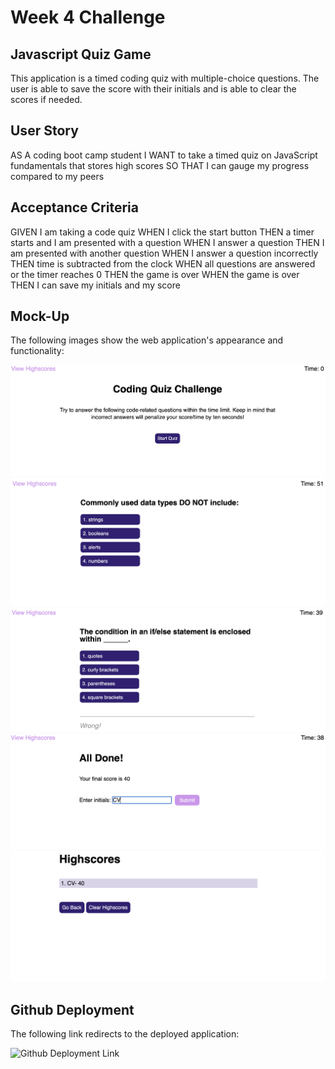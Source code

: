 # Week 4 Challenge

## Javascript Quiz Game

This application is a timed coding quiz with multiple-choice questions. The user is able to save the score with their initials and is able to clear the scores if needed.

## User Story

AS A coding boot camp student
I WANT to take a timed quiz on JavaScript fundamentals that stores high scores
SO THAT I can gauge my progress compared to my peers

## Acceptance Criteria

GIVEN I am taking a code quiz
WHEN I click the start button
THEN a timer starts and I am presented with a question
WHEN I answer a question
THEN I am presented with another question
WHEN I answer a question incorrectly
THEN time is subtracted from the clock
WHEN all questions are answered or the timer reaches 0
THEN the game is over
WHEN the game is over
THEN I can save my initials and my score

## Mock-Up

The following images show the web application's appearance and functionality:

![Coding Quiz Landing Page](./assets/images/Screenshot1.png)
![Multiple choice questions in quiz](./assets/images/Screenshot2.png)
![Shows the answer is correcr or wrong](./assets/images/Screenshot3.png)
![Inputs initials and displays score](./assets/images/Screenshot4.png)
![Displays highscores](./assets/images/Screenshot5.png)

## Github Deployment

The following link redirects to the deployed application:

![Github Deployment Link](https://sadimamaharjan.github.io/javascript-quiz/)
